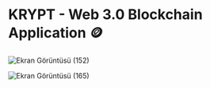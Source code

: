# KRYPT - Web 3.0 Blockchain Application 🪙

![Ekran Görüntüsü (152)](https://user-images.githubusercontent.com/85782760/202261141-6d88ce7b-a76d-47be-a5dc-53d7b115d697.png)

![Ekran Görüntüsü (165)](https://user-images.githubusercontent.com/85782760/202260686-ff2eec67-5f03-4de1-a7b6-6ce4f20dd448.png)

